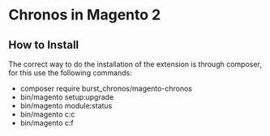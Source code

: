 Chronos in Magento 2
=====================

How to Install
--------------

The correct way to do the installation of the extension is through composer, for this use the following commands:

- composer require burst_chronos/magento-chronos
- bin/magento setup:upgrade
- bin/magento module:status
- bin/magento c:c
- bin/magento c:f